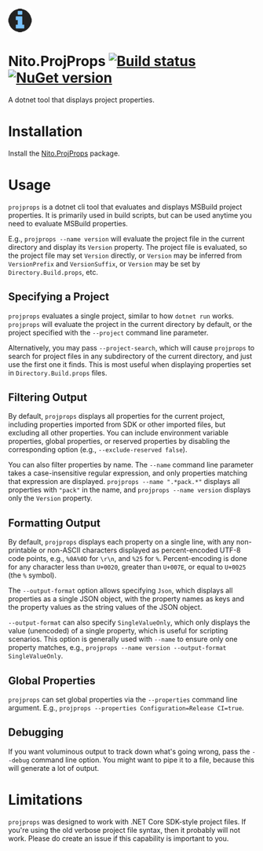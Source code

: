 ![Logo](src/icon.png)

# Nito.ProjProps [![Build status](https://github.com/StephenCleary/ProjProps/workflows/Build/badge.svg)](https://github.com/StephenCleary/ProjProps/actions?query=workflow%3ABuild) [![NuGet version](https://badge.fury.io/nu/Nito.ProjProps.svg)](https://www.nuget.org/packages/Nito.ProjProps)
A dotnet tool that displays project properties.

# Installation

Install the [Nito.ProjProps](https://www.nuget.org/packages/Nito.ProjProps) package.

# Usage

`projprops` is a dotnet cli tool that evaluates and displays MSBuild project properties. It is primarily used in build scripts, but can be used anytime you need to evaluate MSBuild properties.

E.g., `projprops --name version` will evaluate the project file in the current directory and display its `Version` property. The project file is evaluated, so the project file may set `Version` directly, or `Version` may be inferred from `VersionPrefix` and `VersionSuffix`, or `Version` may be set by `Directory.Build.props`, etc.

## Specifying a Project

`projprops` evaluates a single project, similar to how `dotnet run` works. `projprops` will evaluate the project in the current directory by default, or the project specified with the `--project` command line parameter.

Alternatively, you may pass `--project-search`, which will cause `projprops` to search for project files in any subdirectory of the current directory, and just use the first one it finds. This is most useful when displaying properties set in `Directory.Build.props` files.

## Filtering Output

By default, `projprops` displays all properties for the current project, including properties imported from SDK or other imported files, but excluding all other properties. You can include environment variable properties, global properties, or reserved properties by disabling the corresponding option (e.g., `--exclude-reserved false`).

You can also filter properties by name. The `--name` command line parameter takes a case-insensitive regular expression, and only properties matching that expression are displayed. `projprops --name ".*pack.*"` displays all properties with `"pack"` in the name, and `projprops --name version` displays only the `Version` property.

## Formatting Output

By default, `projprops` displays each property on a single line, with any non-printable or non-ASCII characters displayed as percent-encoded UTF-8 code points, e.g., `%0A%0D` for `\r\n`, and `%25` for `%`. Percent-encoding is done for any character less than `U+0020`, greater than `U+007E`, or equal to `U+0025` (the `%` symbol).

The `--output-format` option allows specifying `Json`, which displays all properties as a single JSON object, with the property names as keys and the property values as the string values of the JSON object.

`--output-format` can also specify `SingleValueOnly`, which only displays the value (unencoded) of a single property, which is useful for scripting scenarios. This option is generally used with `--name` to ensure only one property matches, e.g., `projprops --name version --output-format SingleValueOnly`.

## Global Properties

`projprops` can set global properties via the `--properties` command line argument. E.g., `projprops --properties Configuration=Release CI=true`.

## Debugging

If you want voluminous output to track down what's going wrong, pass the `--debug` command line option. You might want to pipe it to a file, because this will generate a lot of output.

# Limitations

`projprops` was designed to work with .NET Core SDK-style project files. If you're using the old verbose project file syntax, then it probably will not work. Please do create an issue if this capability is important to you.

